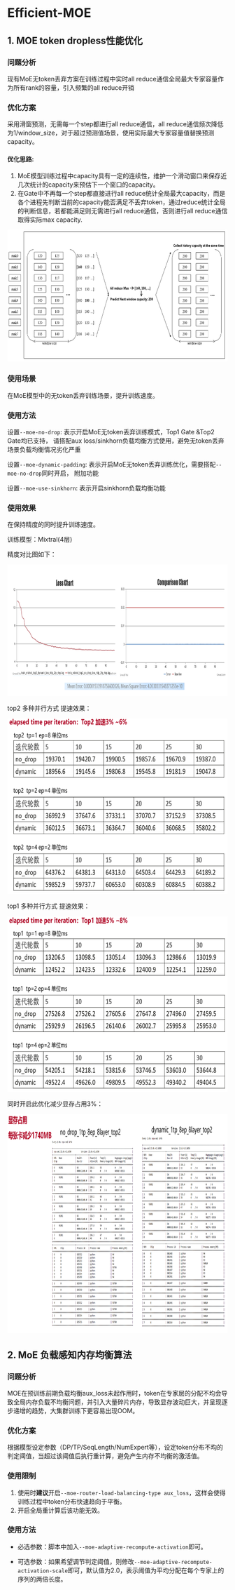 # Efficient-MOE
## 1. MOE token dropless性能优化

### 问题分析

现有MoE无token丢弃方案在训练过程中实时all reduce通信全局最大专家容量作为所有rank的容量，引入频繁的all reduce开销

### 优化方案

采用滑窗预测，无需每一个step都进行all reduce通信，all reduce通信频次降低为1/window_size，对于超过预测值场景，使用实际最大专家容量值替换预测capacity。

#### 优化思路:

1. MoE模型训练过程中capacity具有一定的连续性，维护一个滑动窗口来保存近几次统计的capacity来预估下一个窗口的capacity。
2. 在Gate中不再每一个step都直接进行all reduce统计全局最大capacity，而是各个进程先判断当前的capacity能否满足不丢弃token，通过reduce统计全局的判断信息，若都能满足则无需进行all reduce通信，否则进行all reduce通信取得实际max capacity.
<p align="center"> <img src="../../sources/images/moe_dynamic_padding_a.png" height="300px" width="600px"></p>

### 使用场景

在MoE模型中的无token丢弃训练场景，提升训练速度。

### 使用方法

设置`--moe-no-drop`: 表示开启MoE无token丢弃训练模式，Top1 Gate &Top2 Gate均已支持， 请搭配aux loss/sinkhorn负载均衡方式使用，避免无token丢弃场景负载均衡情况劣化严重

设置`--moe-dynamic-padding`: 表示开启MoE无token丢弃训练优化，需要搭配`--moe-no-drop`同时开启，
附加功能

设置`--moe-use-sinkhorn`: 表示开启sinkhorn负载均衡功能


### 使用效果

在保持精度的同时提升训练速度。

训练模型：Mixtral(4层)

精度对比图如下：
<p align="center"> <img src="../../sources/images/moe_dynamic_padding_b.png" height="300px" width="800px"></p>

top2 多种并行方式 提速效果：
<p align="center"> <img src="../../sources/images/moe_dynamic_padding_c.png" height="400px" width="800px"></p>

top1 多种并行方式 提速效果：
<p align="center"> <img src="../../sources/images/moe_dynamic_padding_d.png" height="400px" width="800px"></p>

同时开启此优化减少显存占用3%：
<p align="center"> <img src="../../sources/images/moe_dynamic_padding_e.png" height="500px" width="800px"></p>


## 2. MoE 负载感知内存均衡算法

### 问题分析

MOE在预训练前期负载均衡aux_loss未起作用时，token在专家层的分配不均会导致全局内存负载不均衡问题，并引入大量碎片内存，导致显存波动巨大，并呈现逐步递增的趋势，大集群训练下更容易出现OOM。

### 优化方案

根据模型设定参数（DP/TP/SeqLength/NumExpert等），设定token分布不均的判定阈值，当超过该阈值后执行重计算，避免产生内存不均衡的激活值。

### 使用限制

1. 使用时**建议**开启`--moe-router-load-balancing-type aux_loss`，这样会使得训练过程中token分布快速趋向于平衡。
2. 开启全局重计算后该功能无效。

### 使用方法

- 必选参数：脚本中加入`--moe-adaptive-recompute-activation`即可。

- 可选参数：如果希望调节判定阈值，则修改`--moe-adaptive-recompute-activation-scale`即可，默认值为2.0，表示阈值为平均分配在每个专家上的序列的两倍长度。
